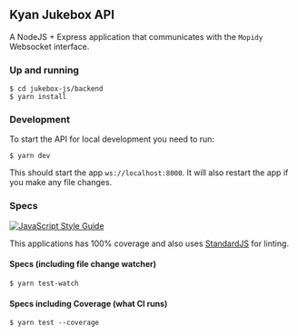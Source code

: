 ## Kyan Jukebox API

A NodeJS + Express application that communicates with the `Mopidy` Websocket interface.

### Up and running

```
$ cd jukebox-js/backend
$ yarn install
```

### Development

To start the API for local development you need to run:

`$ yarn dev`

This should start the app  `ws://localhost:8000`. It will also restart the app if you make any file changes.

### Specs

[![JavaScript Style Guide](https://img.shields.io/badge/code_style-standard-brightgreen.svg)](https://standardjs.com)

This applications has 100% coverage and also uses [StandardJS](https://standardjs.com/) for linting.

#### Specs (including file change watcher)

`$ yarn test-watch`

#### Specs including Coverage (what CI runs)

`$ yarn test --coverage`
